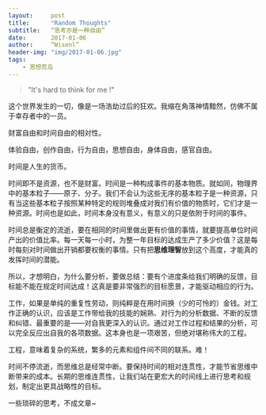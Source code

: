 ```yaml
---
layout:     post
title:      "Random Thoughts"
subtitle:   “思考亦是一种自由”
date:       2017-01-06
author:     “Wisenl”
header-img: "img/2017-01-06.jpg"
tags:
    - 思想荒岛
---
```


> "It's hard to think for me !"

这个世界发生的一切，像是一场浩劫过后的狂欢。我缩在角落神情黯然，仿佛不属于幸存者中的一员。

财富自由和时间自由的相对性。

体验自由，创作自由，行为自由，思想自由，身体自由，感官自由。

时间是人生的货币。

时间即不是资源，也不是财富。时间是一种构成事件的基本物质。就如同，物理界中的基本粒子——原子、分子。我们不会认为这些无序的基本粒子是一种资源，只有当这些基本粒子按照某种特定的规则堆叠成对我们有价值的物质时，它们才是一种资源。时间也是如此，时间本身没有意义，有意义的只是依附于时间的事件。

时间总是衡定的流逝，要在相同的时间里做出更有价值的事情，就要提高单位时间产出的价值比率。每一天每一小时，为整一年目标的达成生产了多少价值？这是每时每刻对时间做出开销都要权衡的事情。只有把**思维理智**放到这个高度，才能真的发挥时间的潜能。

所以，才想明白，为什么要分析，要做总结：要有个进度条给我们明确的反馈，目标能不能在规定时间达成！这真是要非常强烈的目标愿景，才能驱动相应的行为。

工作，如果是单纯的重复性劳动，则纯粹是在用时间换（少的可怜的）金钱。对工作正确的认识，应该是工作带给我的技能的娴熟、对行为的分析数据、不断的反馈和纠错、最重要的是——对自我更深入的认识。通过对工作过程和结果的分析，可以完全反应出自我的各项数据。这本身也是一项艰苦，但绝对堪称伟大的工程。

工程，意味着复杂的系统，繁多的元素和组件间不同的联系。难！

时间不停流逝，而思维总是经常中断。要保持时间的相对连贯性，才能节省思维中断带来的成本。长期的思维连贯性，让我们站在更宏大的时间线上进行思考和规划，制定出更具战略性的目标。



一些琐碎的思考，不成文章~